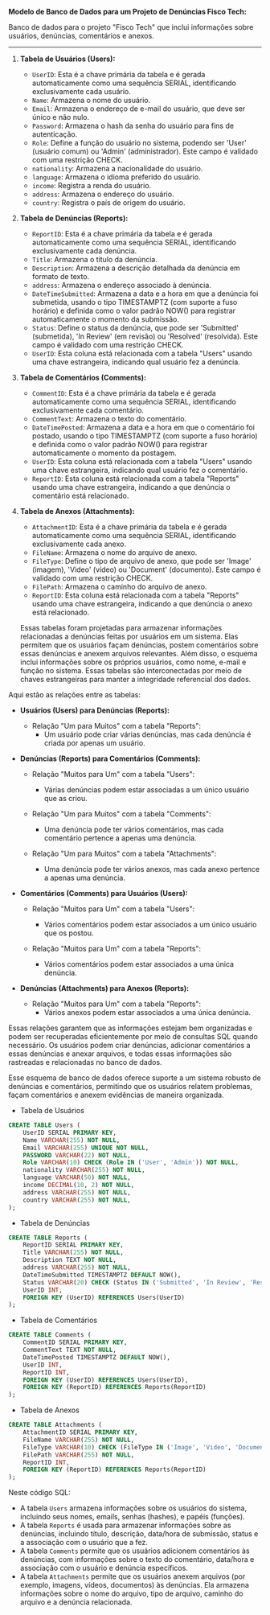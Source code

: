 **Modelo de Banco de Dados para um Projeto de Denúncias Fisco Tech:**

Banco de dados para o projeto "Fisco Tech" que inclui informações sobre usuários, denúncias, comentários e anexos.

---

1. **Tabela de Usuários (Users):**
   - `UserID`: Esta é a chave primária da tabela e é gerada automaticamente como uma sequência SERIAL, identificando exclusivamente cada usuário.
   - `Name`: Armazena o nome do usuário.
   - `Email`: Armazena o endereço de e-mail do usuário, que deve ser único e não nulo.
   - `Password`: Armazena o hash da senha do usuário para fins de autenticação.
   - `Role`: Define a função do usuário no sistema, podendo ser 'User' (usuário comum) ou 'Admin' (administrador). Este campo é validado com uma restrição CHECK.
   - `nationality`: Armazena a nacionalidade do usuário.
   - `language`: Armazena o idioma preferido do usuário.
   - `income`: Registra a renda do usuário.
   - `address`: Armazena o endereço do usuário.
   - `country`: Registra o país de origem do usuário.

2. **Tabela de Denúncias (Reports):**
   - `ReportID`: Esta é a chave primária da tabela e é gerada automaticamente como uma sequência SERIAL, identificando exclusivamente cada denúncia.
   - `Title`: Armazena o título da denúncia.
   - `Description`: Armazena a descrição detalhada da denúncia em formato de texto.
   - `address`: Armazena o endereço associado à denúncia.
   - `DateTimeSubmitted`: Armazena a data e a hora em que a denúncia foi submetida, usando o tipo TIMESTAMPTZ (com suporte a fuso horário) e definida como o valor padrão NOW() para registrar automaticamente o momento da submissão.
   - `Status`: Define o status da denúncia, que pode ser 'Submitted' (submetida), 'In Review' (em revisão) ou 'Resolved' (resolvida). Este campo é validado com uma restrição CHECK.
   - `UserID`: Esta coluna está relacionada com a tabela "Users" usando uma chave estrangeira, indicando qual usuário fez a denúncia.

3. **Tabela de Comentários (Comments):**
   - `CommentID`: Esta é a chave primária da tabela e é gerada automaticamente como uma sequência SERIAL, identificando exclusivamente cada comentário.
   - `CommentText`: Armazena o texto do comentário.
   - `DateTimePosted`: Armazena a data e a hora em que o comentário foi postado, usando o tipo TIMESTAMPTZ (com suporte a fuso horário) e definida como o valor padrão NOW() para registrar automaticamente o momento da postagem.
   - `UserID`: Esta coluna está relacionada com a tabela "Users" usando uma chave estrangeira, indicando qual usuário fez o comentário.
   - `ReportID`: Esta coluna está relacionada com a tabela "Reports" usando uma chave estrangeira, indicando a que denúncia o comentário está relacionado.

4. **Tabela de Anexos (Attachments):**
   - `AttachmentID`: Esta é a chave primária da tabela e é gerada automaticamente como uma sequência SERIAL, identificando exclusivamente cada anexo.
   - `FileName`: Armazena o nome do arquivo de anexo.
   - `FileType`: Define o tipo de arquivo de anexo, que pode ser 'Image' (imagem), 'Video' (vídeo) ou 'Document' (documento). Este campo é validado com uma restrição CHECK.
   - `FilePath`: Armazena o caminho do arquivo de anexo.
   - `ReportID`: Esta coluna está relacionada com a tabela "Reports" usando uma chave estrangeira, indicando a que denúncia o anexo está relacionado.

   Essas tabelas foram projetadas para armazenar informações relacionadas a denúncias feitas por usuários em um sistema. Elas permitem que os usuários façam denúncias, postem comentários sobre essas denúncias e anexem arquivos relevantes. Além disso, o esquema inclui informações sobre os próprios usuários, como nome, e-mail e função no sistema. Essas tabelas são interconectadas por meio de chaves estrangeiras para manter a integridade referencial dos dados.

Aqui estão as relações entre as tabelas:

- **Usuários (Users) para Denúncias (Reports):**
        
    - Relação "Um para Muitos" com a tabela "Reports":
        - Um usuário pode criar várias denúncias, mas cada denúncia é criada por apenas um usuário.

- **Denúncias (Reports) para Comentários (Comments):**
        
    - Relação "Muitos para Um" com a tabela "Users":
        - Várias denúncias podem estar associadas a um único usuário que as criou.

    - Relação "Um para Muitos" com a tabela "Comments":
        - Uma denúncia pode ter vários comentários, mas cada comentário pertence a apenas uma denúncia.

    - Relação "Um para Muitos" com a tabela "Attachments":
        - Uma denúncia pode ter vários anexos, mas cada anexo pertence a apenas uma denúncia.


- **Comentários (Comments) para Usuários (Users):**
        
    - Relação "Muitos para Um" com a tabela "Users":
        - Vários comentários podem estar associados a um único usuário que os postou.

    - Relação "Muitos para Um" com a tabela "Reports":
        - Vários comentários podem estar associados a uma única denúncia.

- **Denúncias (Attachments) para Anexos (Reports):**
        
    - Relação "Muitos para Um" com a tabela "Reports":
        - Vários anexos podem estar associados a uma única denúncia.

Essas relações garantem que as informações estejam bem organizadas e podem ser recuperadas eficientemente por meio de consultas SQL quando necessário. Os usuários podem criar denúncias, adicionar comentários a essas denúncias e anexar arquivos, e todas essas informações são rastreadas e relacionadas no banco de dados.

Esse esquema de banco de dados oferece suporte a um sistema robusto de denúncias e comentários, permitindo que os usuários relatem problemas, façam comentários e anexem evidências de maneira organizada.

 - Tabela de Usuários
```sql
CREATE TABLE Users (
    UserID SERIAL PRIMARY KEY,
    Name VARCHAR(255) NOT NULL,
    Email VARCHAR(255) UNIQUE NOT NULL,
    PASSWORD VARCHAR(22) NOT NULL,
    Role VARCHAR(10) CHECK (Role IN ('User', 'Admin')) NOT NULL,
    nationality VARCHAR(255) NOT NULL,
    language VARCHAR(50) NOT NULL,
    income DECIMAL(10, 2) NOT NULL,
    address VARCHAR(255) NOT NULL,
    country VARCHAR(255) NOT NULL,
);
```
 - Tabela de Denúncias
```sql
CREATE TABLE Reports (
    ReportID SERIAL PRIMARY KEY,
    Title VARCHAR(255) NOT NULL,
    Description TEXT NOT NULL,
    address VARCHAR(255) NOT NULL,
    DateTimeSubmitted TIMESTAMPTZ DEFAULT NOW(),
    Status VARCHAR(20) CHECK (Status IN ('Submitted', 'In Review', 'Resolved')) DEFAULT 'Submitted',
    UserID INT,
    FOREIGN KEY (UserID) REFERENCES Users(UserID)
);
```
 - Tabela de Comentários
```sql
CREATE TABLE Comments (
    CommentID SERIAL PRIMARY KEY,
    CommentText TEXT NOT NULL,
    DateTimePosted TIMESTAMPTZ DEFAULT NOW(),
    UserID INT,
    ReportID INT,
    FOREIGN KEY (UserID) REFERENCES Users(UserID),
    FOREIGN KEY (ReportID) REFERENCES Reports(ReportID)
);
```
 - Tabela de Anexos
```sql
CREATE TABLE Attachments (
    AttachmentID SERIAL PRIMARY KEY,
    FileName VARCHAR(255) NOT NULL,
    FileType VARCHAR(10) CHECK (FileType IN ('Image', 'Video', 'Document')) NOT NULL,
    FilePath VARCHAR(255) NOT NULL,
    ReportID INT,
    FOREIGN KEY (ReportID) REFERENCES Reports(ReportID)
);
```

Neste código SQL:

- A tabela `Users` armazena informações sobre os usuários do sistema, incluindo seus nomes, emails, senhas (hashes), e papéis (funções).
- A tabela `Reports` é usada para armazenar informações sobre as denúncias, incluindo título, descrição, data/hora de submissão, status e a associação com o usuário que a fez.
- A tabela `Comments` permite que os usuários adicionem comentários às denúncias, com informações sobre o texto do comentário, data/hora e associação com o usuário e denúncia específicos.
- A tabela `Attachments` permite que os usuários anexem arquivos (por exemplo, imagens, vídeos, documentos) às denúncias. Ela armazena informações sobre o nome do arquivo, tipo de arquivo, caminho do arquivo e a denúncia relacionada.